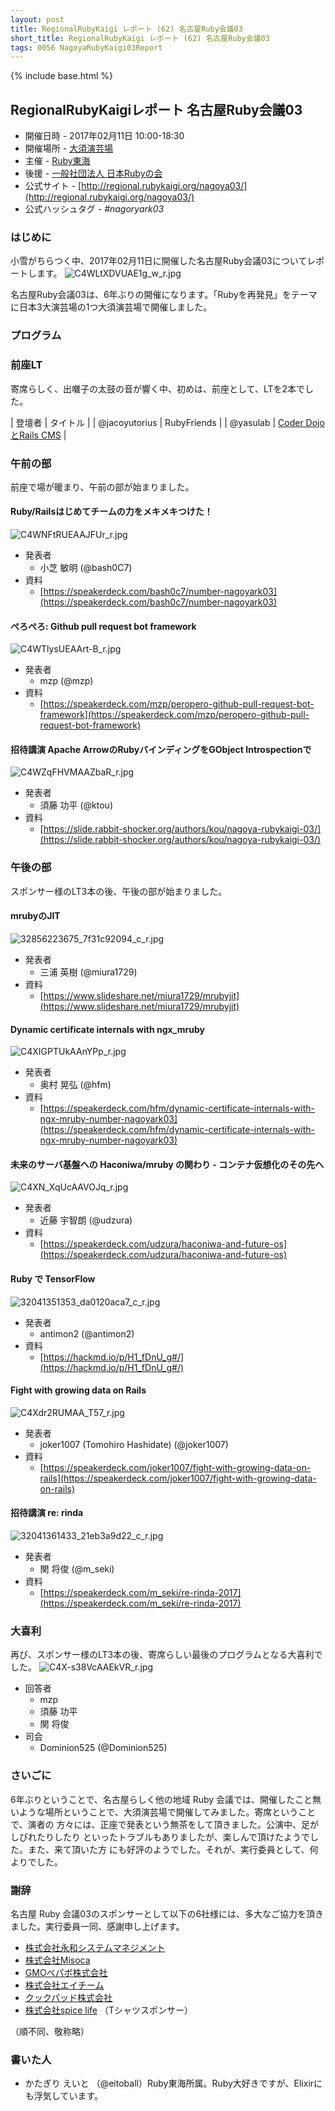 ```yaml
---
layout: post
title: RegionalRubyKaigi レポート (62) 名古屋Ruby会議03
short_title: RegionalRubyKaigi レポート (62) 名古屋Ruby会議03
tags: 0056 NagoyaRubyKaigi03Report
---
```

{% include base.html %}


## RegionalRubyKaigiレポート 名古屋Ruby会議03

* 開催日時 - 2017年02月11日 10:00-18:30
* 開催場所 - [大須演芸場](http://www.osuengei.nagoya/)
* 主催 - [Ruby東海](https://rubytokai.doorkeeper.jp)
* 後援 - [一般社団法人 日本Rubyの会](http://ruby-no-kai.org/)
* 公式サイト - [http://regional.rubykaigi.org/nagoya03/](http://regional.rubykaigi.org/nagoya03/)
* 公式ハッシュタグ - _#nagoryark03_


### はじめに

小雪がちらつく中、2017年02月11日に開催した名古屋Ruby会議03についてレポートします。
![C4WLtXDVUAE1g_w_r.jpg]({{base}}{{site.baseurl}}/images/0056-NagoyaRubyKaigi03Report/C4WLtXDVUAE1g_w_r.jpg)

名古屋Ruby会議03は、6年ぶりの開催になります。「Rubyを再発見」をテーマに日本3大演芸場の1つ大須演芸場で開催しました。

### プログラム

### 前座LT

寄席らしく、出囃子の太鼓の音が響く中、初めは、前座として、LTを2本でした。

|  登壇者 |  タイトル |
|  @jacoyutorius |  RubyFriends |
|  @yasulab |  [Coder DojoとRails CMS](https://speakerdeck.com/yasulab/coderdojo-to-rails-cms) |


### 午前の部

前座で場が暖まり、午前の部が始まりました。

#### Ruby/Railsはじめてチームの力をメキメキつけた！
![C4WNFtRUEAAJFUr_r.jpg]({{base}}{{site.baseurl}}/images/0056-NagoyaRubyKaigi03Report/C4WNFtRUEAAJFUr_r.jpg)

* 発表者
  * 小芝 敏明 (@bash0C7)
* 資料
  * [https://speakerdeck.com/bash0c7/number-nagoyark03](https://speakerdeck.com/bash0c7/number-nagoyark03)


#### ぺろぺろ: Github pull request bot framework
![C4WTlysUEAArt-B_r.jpg]({{base}}{{site.baseurl}}/images/0056-NagoyaRubyKaigi03Report/C4WTlysUEAArt-B_r.jpg)

* 発表者
  * mzp (@mzp)
* 資料
  * [https://speakerdeck.com/mzp/peropero-github-pull-request-bot-framework](https://speakerdeck.com/mzp/peropero-github-pull-request-bot-framework)


#### 招待講演 Apache ArrowのRubyバインディングをGObject Introspectionで
![C4WZqFHVMAAZbaR_r.jpg]({{base}}{{site.baseurl}}/images/0056-NagoyaRubyKaigi03Report/C4WZqFHVMAAZbaR_r.jpg)

* 発表者
  * 須藤 功平 (@ktou)
* 資料
  * [https://slide.rabbit-shocker.org/authors/kou/nagoya-rubykaigi-03/](https://slide.rabbit-shocker.org/authors/kou/nagoya-rubykaigi-03/)


### 午後の部

スポンサー様のLT3本の後、午後の部が始まりました。

#### mrubyのJIT
![32856223675_7f31c92094_c_r.jpg]({{base}}{{site.baseurl}}/images/0056-NagoyaRubyKaigi03Report/32856223675_7f31c92094_c_r.jpg)

* 発表者
  * 三浦 英樹 (@miura1729)
* 資料
  * [https://www.slideshare.net/miura1729/mrubyjit](https://www.slideshare.net/miura1729/mrubyjit)


#### Dynamic certificate internals with ngx_mruby
![C4XIGPTUkAAnYPp_r.jpg]({{base}}{{site.baseurl}}/images/0056-NagoyaRubyKaigi03Report/C4XIGPTUkAAnYPp_r.jpg)

* 発表者
  * 奥村 晃弘 (@hfm)
* 資料
  * [https://speakerdeck.com/hfm/dynamic-certificate-internals-with-ngx-mruby-number-nagoyark03](https://speakerdeck.com/hfm/dynamic-certificate-internals-with-ngx-mruby-number-nagoyark03)


#### 未来のサーバ基盤への Haconiwa/mruby の関わり - コンテナ仮想化のその先へ
![C4XN_XqUcAAVOJq_r.jpg]({{base}}{{site.baseurl}}/images/0056-NagoyaRubyKaigi03Report/C4XN_XqUcAAVOJq_r.jpg)

* 発表者
  * 近藤 宇智朗 (@udzura)
* 資料
  * [https://speakerdeck.com/udzura/haconiwa-and-future-os](https://speakerdeck.com/udzura/haconiwa-and-future-os)


#### Ruby で TensorFlow
![32041351353_da0120aca7_c_r.jpg]({{base}}{{site.baseurl}}/images/0056-NagoyaRubyKaigi03Report/32041351353_da0120aca7_c_r.jpg)

* 発表者
  * antimon2 (@antimon2)
* 資料
  * [https://hackmd.io/p/H1_fDnU_g#/](https://hackmd.io/p/H1_fDnU_g#/)


#### Fight with growing data on Rails
![C4Xdr2RUMAA_T57_r.jpg]({{base}}{{site.baseurl}}/images/0056-NagoyaRubyKaigi03Report/C4Xdr2RUMAA_T57_r.jpg)

* 発表者
  * joker1007 (Tomohiro Hashidate) (@joker1007)
* 資料
  * [https://speakerdeck.com/joker1007/fight-with-growing-data-on-rails](https://speakerdeck.com/joker1007/fight-with-growing-data-on-rails)


#### 招待講演 re: rinda
![32041361433_21eb3a9d22_c_r.jpg]({{base}}{{site.baseurl}}/images/0056-NagoyaRubyKaigi03Report/32041361433_21eb3a9d22_c_r.jpg)

* 発表者
  * 関 将俊 (@m_seki)
* 資料
  * [https://speakerdeck.com/m_seki/re-rinda-2017](https://speakerdeck.com/m_seki/re-rinda-2017)


### 大喜利

再び、スポンサー様のLT3本の後、寄席らしい最後のプログラムとなる大喜利でした。
![C4X-s38VcAAEkVR_r.jpg]({{base}}{{site.baseurl}}/images/0056-NagoyaRubyKaigi03Report/C4X-s38VcAAEkVR_r.jpg)

* 回答者
  * mzp
  * 須藤 功平
  * 関 将俊
* 司会
  * Dominion525 (@Dominion525)


### さいごに

6年ぶりということで、名古屋らしく他の地域 Ruby 会議では、開催したこと無いような場所ということで、大須演芸場で開催してみました。寄席ということで、演者の
方々には、正座で発表という無茶をして頂きました。公演中、足がしびれたりしたり
といったトラブルもありましたが、楽しんで頂けたようでした。また、来て頂いた方
にも好評のようでした。それが、実行委員として、何よりでした。

### 謝辞

名古屋 Ruby 会議03のスポンサーとして以下の6社様には、多大なご協力を頂きました。実行委員一同、感謝申し上げます。

* [株式会社永和システムマネジメント](http://agile.esm.co.jp/)
* [株式会社Misoca](https://www.misoca.jp/)
* [GMOペパボ株式会社](https://pepabo.com/)
* [株式会社エイチーム](http://www.a-tm.co.jp/)
* [クックパッド株式会社](https://cookpad.com/)
* [株式会社spice life](http://spicelife.jp/) （Tシャツスポンサー）


（順不同、敬称略）

### 書いた人

* かたぎり えいと （@eitoball）Ruby東海所属。Ruby大好きですが、Elixirにも浮気しています。



